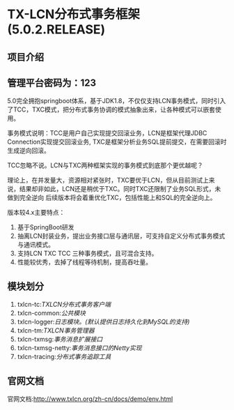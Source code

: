 # TX-LCN分布式事务框架 (5.0.2.RELEASE)

## 项目介绍
## 管理平台密码为：123
5.0完全拥抱springboot体系，基于JDK1.8，不仅仅支持LCN事务模式，同时引入了TCC，TXC模式，把分布式事务协调的模式抽象出来，让各种模式可以嵌套使用。

事务模式说明：TCC是用户自己实现提交回滚业务，LCN是框架代理JDBC Connection实现提交回滚业务, TXC是框架分析业务SQL提前提交，在需要回滚时生成逆向回滚。

TCC忽略不说。LCN与TXC两种框架实现的事务模式到底那个更优越呢？

理论上，在并发量大，资源相对紧张时，TXC要优于LCN，但从目前测试上来说，结果却非如此，LCN还是稍优于TXC。同时TXC还限制了业务SQL形式，未做到完全逆向
后续版本将会着重优化TXC，包括性能上和SQL的完全逆向上。


版本较4.x主要特点：
1. 基于SpringBoot研发
2. 抽离LCN封装业务，提出业务接口层与通讯层，可支持自定义分布式事务模式与通讯模式。
3. 支持LCN TXC TCC 三种事务模式，且可混合支持。
4. 性能较优秀，去掉了线程等待机制，提高吞吐量。



## 模块划分

1. txlcn-tc:*TXLCN分布式事务客户端*
2. txlcn-common:*公共模块*   
3. txlcn-logger:*日志模块。(默认提供日志持久化到MySQL的支持)* 
4. txlcn-tm:*TXLCN事务管理器*   
5. txlcn-txmsg:*事务消息扩展接口*   
6. txlcn-txmsg-netty:*事务消息接口的Netty实现*  
7. txlcn-tracing:*分布式事务追踪工具*

## 官网文档

官网文档:http://www.txlcn.org/zh-cn/docs/demo/env.html
